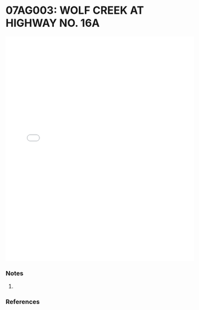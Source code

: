# 07AG003: WOLF CREEK AT HIGHWAY NO. 16A

<iframe src="/_static/stations/07AG003_fdc.html" width="100%" height="600" frameborder="0"></iframe>

### Notes
1. 

### References

